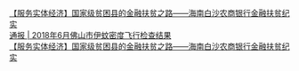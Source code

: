   
[【服务实体经济】国家级贫困县的金融扶贫之路——海南白沙农商银行金融扶贫纪实](http://www.dianyue.me/archives/819/cca36qh9mg6kt59k/)  
[通报 | 2018年6月佛山市伊蚊密度飞行检查结果](http://www.dianyue.me/archives/468/8s8ts0yd43kyj7dj/)  
[【服务实体经济】国家级贫困县的金融扶贫之路——海南白沙农商银行金融扶贫纪实](http://www.dianyue.me/archives/343/qx903250glceq8qa/)